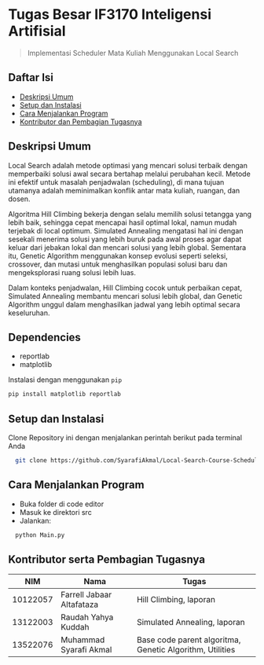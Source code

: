 # Tugas Besar IF3170 Inteligensi Artifisial
> Implementasi Scheduler Mata Kuliah Menggunakan Local Search

## Daftar Isi

- [Deskripsi Umum](#deskripsi-umum)
- [Setup dan Instalasi](#setup-dan-instalasi)
- [Cara Menjalankan Program](#cara-menjalankan-program)
- [Kontributor dan Pembagian Tugasnya](#kontributor-serta-pembagian-tugasnya)

## Deskripsi Umum

Local Search adalah metode optimasi yang mencari solusi terbaik dengan memperbaiki solusi awal secara bertahap melalui perubahan kecil. Metode ini efektif untuk masalah penjadwalan (scheduling), di mana tujuan utamanya adalah meminimalkan konflik antar mata kuliah, ruangan, dan dosen.

Algoritma Hill Climbing bekerja dengan selalu memilih solusi tetangga yang lebih baik, sehingga cepat mencapai hasil optimal lokal, namun mudah terjebak di local optimum. Simulated Annealing mengatasi hal ini dengan sesekali menerima solusi yang lebih buruk pada awal proses agar dapat keluar dari jebakan lokal dan mencari solusi yang lebih global. Sementara itu, Genetic Algorithm menggunakan konsep evolusi seperti seleksi, crossover, dan mutasi untuk menghasilkan populasi solusi baru dan mengeksplorasi ruang solusi lebih luas.

Dalam konteks penjadwalan, Hill Climbing cocok untuk perbaikan cepat, Simulated Annealing membantu mencari solusi lebih global, dan Genetic Algorithm unggul dalam menghasilkan jadwal yang lebih optimal secara keseluruhan.

## Dependencies

- reportlab
- matplotlib

Instalasi dengan menggunakan `pip`
```bash
pip install matplotlib reportlab
```

## Setup dan Instalasi

Clone Repository ini dengan menjalankan perintah berikut pada terminal Anda

```bash
  git clone https://github.com/SyarafiAkmal/Local-Search-Course-Scheduler_Tubes1_AI_Nyaka.git
```

## Cara Menjalankan Program

- Buka folder di code editor
- Masuk ke direktori src
- Jalankan:
```bash
  python Main.py
```

## Kontributor serta Pembagian Tugasnya

| NIM      | Nama                    | Tugas                                           |
|----------|-------------------------|-------------------------------------------------|
| 10122057 | Farrell Jabaar Altafataza | Hill Climbing, laporan |
| 13122003 | Raudah Yahya Kuddah | Simulated Annealing, laporan |
| 13522076 | Muhammad Syarafi Akmal  | Base code parent algoritma, Genetic Algorithm, Utilities |


